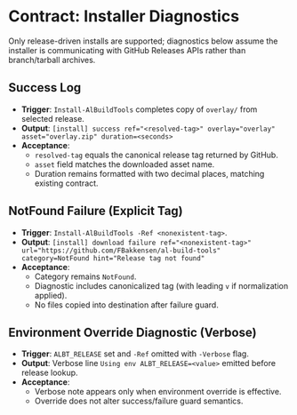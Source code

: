 # Contract: Installer Diagnostics

Only release-driven installs are supported; diagnostics below assume the installer is communicating with GitHub Releases APIs rather than branch/tarball archives.

## Success Log
- **Trigger**: `Install-AlBuildTools` completes copy of `overlay/` from selected release.
- **Output**: `[install] success ref="<resolved-tag>" overlay="overlay" asset="overlay.zip" duration=<seconds>`
- **Acceptance**:
  - `resolved-tag` equals the canonical release tag returned by GitHub.
  - `asset` field matches the downloaded asset name.
  - Duration remains formatted with two decimal places, matching existing contract.

## NotFound Failure (Explicit Tag)
- **Trigger**: `Install-AlBuildTools -Ref <nonexistent-tag>`.
- **Output**: `[install] download failure ref="<nonexistent-tag>" url="https://github.com/FBakkensen/al-build-tools" category=NotFound hint="Release tag not found"`
- **Acceptance**:
  - Category remains `NotFound`.
  - Diagnostic includes canonicalized tag (with leading `v` if normalization applied).
  - No files copied into destination after failure guard.

## Environment Override Diagnostic (Verbose)
- **Trigger**: `ALBT_RELEASE` set and `-Ref` omitted with `-Verbose` flag.
- **Output**: Verbose line `Using env ALBT_RELEASE=<value>` emitted before release lookup.
- **Acceptance**:
  - Verbose note appears only when environment override is effective.
  - Override does not alter success/failure guard semantics.
